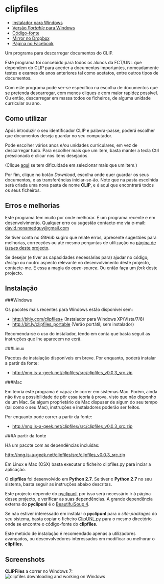 clipfiles
=========

* [Instalador para Windows](https://bitly.com/clipfiles+)
* [Versão _Portable_ para Windows](http://bit.ly/clipfiles_portable)
* [Código-fonte](http://nng.is-a-geek.net/clipfiles/src/clipfiles_v0.0.3_src)
* [Mirror no Dropbox](http://bit.ly/clipfiles_dropbox)
* [Página no Facebook](http://fb.com/AppCLIPFiles)

Um programa para descarregar documentos do CLIP.

Este programa foi concebido para todos os alunos da FCT/UNL que dependem do CLIP para aceder a
documentos importantes, nomeadamente testes e exames de anos anteriores tal como acetatos, entre outros
tipos de documentos.

Com este programa pode ser-se específico na escolha de documentos que se pretenda descarregar, com menos
cliques e com maior rapidez possível. Ou então, descarregar em massa todos os ficheiros, de alguma
unidade curricular ou ano.

Como utilizar
-------------

Após introduzir o seu identificador CLIP e palavra-passe, poderá escolher que documentos deseja guardar
no seu computador.

Pode escolher vários anos e/ou unidades curriculares, em vez de descarregar tudo.
Para escolher mais que um item, basta manter a tecla Ctrl pressionada e clicar nos itens desejados.

(Clique [aqui](http://windows.microsoft.com/pt-pt/windows-vista/select-multiple-files-or-folders) se tem
dificuldade em selecionar mais que um item.)

Por fim, clique no botão _Download_, escolha onde quer guardar os seus documentos, e as transferências
iniciar-se-ão. Note que na pasta escolhida será criada uma nova pasta de nome **CLIP**, e é aqui que
encontrará todos os seus ficheiros.

Erros e melhorias
-----------------

Este programa tem muito por onde melhorar. É um programa recente e em desenvolvimento.
Qualquer erro ou sugestão contacte-me via e-mail: david.nonamedguy@gmail.com

Se tiver conta no _GitHub_ sugiro que relate erros, apresente sugestões para melhorias, correcções
ou até mesmo perguntas de utilização na
[página de _issues_ deste projecto](https://github.com/libclipunl/clipfiles/issues).

Se desejar (e tiver as capacidades necessárias para) ajudar no código, _design_ ou noutro
aspecto relevante no desenvolvimento deste projecto, contacte-me. É essa a magia do _open-source_.
Ou então faça um _fork_ deste projecto.

Instalação
----------

###Windows

Os pacotes mais recentes para Windows estão disponívei sem:

* http://bitly.com/clipfiles+ (Instalador para Windows XP/Vista/7/8)
* http://bit.ly/clipfiles_portable (Verão portátil, sem instalador)

Recomenda-se o uso do instalador, tendo em conta que basta seguit as instruções que lhe aparecem no ecrã.

###Linux

Pacotes de instalação disponíveis em breve. Por enquanto, poderá instalar a partir da fonte:

* http://nng.is-a-geek.net/clipfiles/src/clipfiles_v0.0.3_src.zip

###Mac

Em teoria este programa é capaz de correr em sistemas Mac. Porém, ainda não tive a possibilidade
de pôr essa teoria à prova, visto que não disponho de um Mac. Se algum proprietário de Mac dispuser
de algum do seu tempo (tal como o seu Mac), instruções e instaladores poderão ser feitos.

Por enquanto pode correr a partir da fonte:

* http://nng.is-a-geek.net/clipfiles/src/clipfiles_v0.0.3_src.zip

###A partir da fonte

Há um pacote com as dependências incluídas:

http://nng.is-a-geek.net/clipfiles/src/clipfiles_v0.0.3_src.zip

Em Linux e Mac (OSX) basta executar o ficheiro clipfiles.py para inciar a aplicação.

O **clipfiles** foi desenvolvido em **Python 2.7**. Se tiver o **Python 2.7** no seu sistema, basta
seguir as instruções abaixo descritas.

Este projecto depende do [pyclipunl](https://www.github.com/libclipunl/pyclipunl), por isso será necessário
ir à página desse projecto, e verificar as suas dependências. A grande dependência externa do
**pyclipunl** é o [BeautifulSoup 4](http://www.crummy.com/software/BeautifulSoup/).

Se não estiver interessado em instalar o **pyclipunl** para o _site-packages_ do seu sistema, basta
copiar o ficheiro [ClipUNL.py](https://github.com/libclipunl/pyclipunl/blob/master/ClipUNL.py)
para o mesmo directório onde se encontre o código-fonte do **clipfiles**.

Este metódo de instalação é recomendado apenas a utilizadores avançados, ou desenvolvedores interessados
em modificar ou melhorar o **clipfiles**.

Screenshots
-----------
**CLIPFiles** a correr no Windows 7:
![clipfiles downloading and working on Windows](http://i.imgur.com/vkPlIvG.png "Windows Version")
